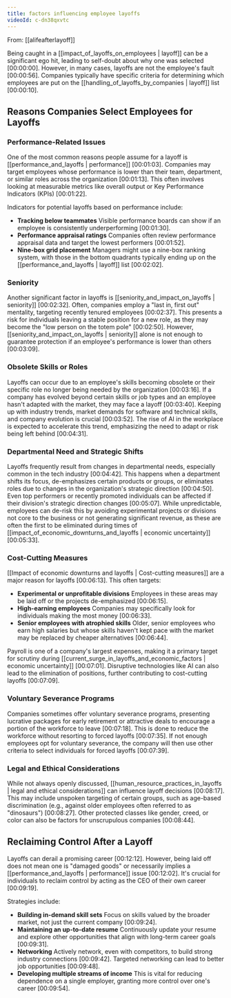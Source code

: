 ```yaml
---
title: factors influencing employee layoffs
videoId: c-dn38qxvtc
---
```


From: [[alifeafterlayoff]] <br/> 

Being caught in a [[impact_of_layoffs_on_employees | layoff]] can be a significant ego hit, leading to self-doubt about why one was selected <a class="yt-timestamp" data-t="00:00:00">[00:00:00]</a>. However, in many cases, layoffs are not the employee's fault <a class="yt-timestamp" data-t="00:00:56">[00:00:56]</a>. Companies typically have specific criteria for determining which employees are put on the [[handling_of_layoffs_by_companies | layoff]] list <a class="yt-timestamp" data-t="00:00:10">[00:00:10]</a>.

## Reasons Companies Select Employees for Layoffs

### Performance-Related Issues
One of the most common reasons people assume for a layoff is [[performance_and_layoffs | performance]] <a class="yt-timestamp" data-t="00:01:03">[00:01:03]</a>. Companies may target employees whose performance is lower than their team, department, or similar roles across the organization <a class="yt-timestamp" data-t="00:01:13">[00:01:13]</a>. This often involves looking at measurable metrics like overall output or Key Performance Indicators (KPIs) <a class="yt-timestamp" data-t="00:01:22">[00:01:22]</a>.

Indicators for potential layoffs based on performance include:
*   **Tracking below teammates** Visible performance boards can show if an employee is consistently underperforming <a class="yt-timestamp" data-t="00:01:30">[00:01:30]</a>.
*   **Performance appraisal ratings** Companies often review performance appraisal data and target the lowest performers <a class="yt-timestamp" data-t="00:01:52">[00:01:52]</a>.
*   **Nine-box grid placement** Managers might use a nine-box ranking system, with those in the bottom quadrants typically ending up on the [[performance_and_layoffs | layoff]] list <a class="yt-timestamp" data-t="00:02:02">[00:02:02]</a>.

### Seniority
Another significant factor in layoffs is [[seniority_and_impact_on_layoffs | seniority]] <a class="yt-timestamp" data-t="00:02:32">[00:02:32]</a>. Often, companies employ a "last in, first out" mentality, targeting recently tenured employees <a class="yt-timestamp" data-t="00:02:37">[00:02:37]</a>. This presents a risk for individuals leaving a stable position for a new role, as they may become the "low person on the totem pole" <a class="yt-timestamp" data-t="00:02:50">[00:02:50]</a>. However, [[seniority_and_impact_on_layoffs | seniority]] alone is not enough to guarantee protection if an employee's performance is lower than others <a class="yt-timestamp" data-t="00:03:09">[00:03:09]</a>.

### Obsolete Skills or Roles
Layoffs can occur due to an employee's skills becoming obsolete or their specific role no longer being needed by the organization <a class="yt-timestamp" data-t="00:03:16">[00:03:16]</a>. If a company has evolved beyond certain skills or job types and an employee hasn't adapted with the market, they may face a layoff <a class="yt-timestamp" data-t="00:03:40">[00:03:40]</a>. Keeping up with industry trends, market demands for software and technical skills, and company evolution is crucial <a class="yt-timestamp" data-t="00:03:52">[00:03:52]</a>. The rise of AI in the workplace is expected to accelerate this trend, emphasizing the need to adapt or risk being left behind <a class="yt-timestamp" data-t="00:04:31">[00:04:31]</a>.

### Departmental Need and Strategic Shifts
Layoffs frequently result from changes in departmental needs, especially common in the tech industry <a class="yt-timestamp" data-t="00:04:42">[00:04:42]</a>. This happens when a department shifts its focus, de-emphasizes certain products or groups, or eliminates roles due to changes in the organization's strategic direction <a class="yt-timestamp" data-t="00:04:50">[00:04:50]</a>. Even top performers or recently promoted individuals can be affected if their division's strategic direction changes <a class="yt-timestamp" data-t="00:05:07">[00:05:07]</a>. While unpredictable, employees can de-risk this by avoiding experimental projects or divisions not core to the business or not generating significant revenue, as these are often the first to be eliminated during times of [[impact_of_economic_downturns_and_layoffs | economic uncertainty]] <a class="yt-timestamp" data-t="00:05:33">[00:05:33]</a>.

### Cost-Cutting Measures
[[Impact of economic downturns and layoffs | Cost-cutting measures]] are a major reason for layoffs <a class="yt-timestamp" data-t="00:06:13">[00:06:13]</a>. This often targets:
*   **Experimental or unprofitable divisions** Employees in these areas may be laid off or the projects de-emphasized <a class="yt-timestamp" data-t="00:06:15">[00:06:15]</a>.
*   **High-earning employees** Companies may specifically look for individuals making the most money <a class="yt-timestamp" data-t="00:06:33">[00:06:33]</a>.
*   **Senior employees with atrophied skills** Older, senior employees who earn high salaries but whose skills haven't kept pace with the market may be replaced by cheaper alternatives <a class="yt-timestamp" data-t="00:06:44">[00:06:44]</a>.

Payroll is one of a company's largest expenses, making it a primary target for scrutiny during [[current_surge_in_layoffs_and_economic_factors | economic uncertainty]] <a class="yt-timestamp" data-t="00:07:01">[00:07:01]</a>. Disruptive technologies like AI can also lead to the elimination of positions, further contributing to cost-cutting layoffs <a class="yt-timestamp" data-t="00:07:09">[00:07:09]</a>.

### Voluntary Severance Programs
Companies sometimes offer voluntary severance programs, presenting lucrative packages for early retirement or attractive deals to encourage a portion of the workforce to leave <a class="yt-timestamp" data-t="00:07:18">[00:07:18]</a>. This is done to reduce the workforce without resorting to forced layoffs <a class="yt-timestamp" data-t="00:07:35">[00:07:35]</a>. If not enough employees opt for voluntary severance, the company will then use other criteria to select individuals for forced layoffs <a class="yt-timestamp" data-t="00:07:39">[00:07:39]</a>.

### Legal and Ethical Considerations
While not always openly discussed, [[human_resource_practices_in_layoffs | legal and ethical considerations]] can influence layoff decisions <a class="yt-timestamp" data-t="00:08:17">[00:08:17]</a>. This may include unspoken targeting of certain groups, such as age-based discrimination (e.g., against older employees often referred to as "dinosaurs") <a class="yt-timestamp" data-t="00:08:27">[00:08:27]</a>. Other protected classes like gender, creed, or color can also be factors for unscrupulous companies <a class="yt-timestamp" data-t="00:08:44">[00:08:44]</a>.

## Reclaiming Control After a Layoff
Layoffs can derail a promising career <a class="yt-timestamp" data-t="00:12:12">[00:12:12]</a>. However, being laid off does not mean one is "damaged goods" or necessarily implies a [[performance_and_layoffs | performance]] issue <a class="yt-timestamp" data-t="00:12:02">[00:12:02]</a>. It's crucial for individuals to reclaim control by acting as the CEO of their own career <a class="yt-timestamp" data-t="00:09:19">[00:09:19]</a>.

Strategies include:
*   **Building in-demand skill sets** Focus on skills valued by the broader market, not just the current company <a class="yt-timestamp" data-t="00:09:24">[00:09:24]</a>.
*   **Maintaining an up-to-date resume** Continuously update your resume and explore other opportunities that align with long-term career goals <a class="yt-timestamp" data-t="00:09:31">[00:09:31]</a>.
*   **Networking** Actively network, even with competitors, to build strong industry connections <a class="yt-timestamp" data-t="00:09:42">[00:09:42]</a>. Targeted networking can lead to better job opportunities <a class="yt-timestamp" data-t="00:09:48">[00:09:48]</a>.
*   **Developing multiple streams of income** This is vital for reducing dependence on a single employer, granting more control over one's career <a class="yt-timestamp" data-t="00:09:54">[00:09:54]</a>.